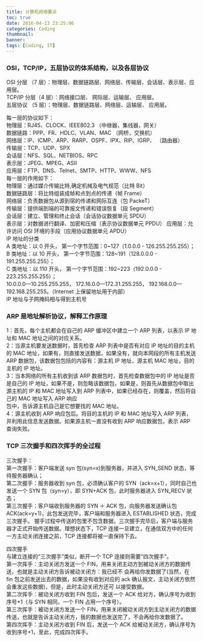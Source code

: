 ```yaml
---
title: 计算机网络要点
toc: true
date: 2016-04-13 23:25:06
categories: Coding
thumbnail:
banner:
tags: [Coding, IT]
---
```


### OSI，TCP/IP，五层协议的体系结构，以及各层协议

OSI 分层 （7 层）：物理层、数据链路层、网络层、传输层、会话层、表示层、应用层。  
TCP/IP 分层（4 层）：网络接口层、 网际层、运输层、 应用层。  
五层协议 （5 层）：物理层、数据链路层、网络层、运输层、 应用层。

<!--more-->

每一层的协议如下：  
物理层：RJ45、CLOCK、IEEE802.3 （中继器，集线器，网关）  
数据链路：PPP、FR、HDLC、VLAN、MAC （网桥，交换机）  
网络层：IP、ICMP、ARP、RARP、OSPF、IPX、RIP、IGRP、 （路由器）  
传输层：TCP、UDP、SPX  
会话层：NFS、SQL、NETBIOS、RPC  
表示层：JPEG、MPEG、ASII  
应用层：FTP、DNS、Telnet、SMTP、HTTP、WWW、NFS  
每一层的作用如下：  
物理层：通过媒介传输比特,确定机械及电气规范（比特 Bit）  
数据链路层：将比特组装成帧和点到点的传递（帧 Frame）  
网络层：负责数据包从源到宿的传递和网际互连（包 PackeT）  
传输层：提供端到端的可靠报文传递和错误恢复（段 Segment）  
会话层：建立、管理和终止会话（会话协议数据单元 SPDU）  
表示层：对数据进行翻译、加密和压缩（表示协议数据单元 PPDU）
应用层：允许访问 OSI 环境的手段（应用协议数据单元 APDU）  
IP 地址的分类  
A 类地址：以 0 开头， 第一个字节范围：0~127（1.0.0.0 - 126.255.255.255）；  
B 类地址：以 10 开头， 第一个字节范围：128~191（128.0.0.0 - 191.255.255.255）；  
C 类地址：以 110 开头， 第一个字节范围：192~223（192.0.0.0 - 223.255.255.255）；  
10.0.0.0—10.255.255.255， 172.16.0.0—172.31.255.255， 192.168.0.0—192.168.255.255。（Internet 上保留地址用于内部）  
IP 地址与子网掩码相与得到主机号

### ARP 是地址解析协议，解释工作原理

1：首先，每个主机都会在自己的 ARP 缓冲区中建立一个 ARP 列表，以表示 IP 地址和 MAC 地址之间的对应关系。  
2：当源主机要发送数据时，首先检查 ARP 列表中是否有对应 IP 地址的目的主机的 MAC 地址，如果有，则直接发送数据，如果没有，就向本网段的所有主机发送 ARP 数据包，该数据包包括的内容有：源主机 IP 地址，源主机 MAC 地址，目的主机的 IP 地址。  
3：当本网络的所有主机收到该 ARP 数据包时，首先检查数据包中的 IP 地址是否是自己的 IP 地址，如果不是，则忽略该数据包，如果是，则首先从数据包中取出源主机的 IP 和 MAC 地址写入到 ARP 列表中，如果已经存在，则覆盖，然后将自己的 MAC 地址写入 ARP 响应  
包中，告诉源主机自己是它想要找的 MAC 地址。  
4：源主机收到 ARP 响应包后。将目的主机的 IP 和 MAC 地址写入 ARP 列表，并利用此信息发送数据。如果源主机一直没有收到 ARP 响应数据包，表示 ARP 查询失败。

### TCP 三次握手和四次挥手的全过程

三次握手：  
第一次握手：客户端发送 syn 包(syn=x)到服务器，并进入 SYN_SEND 状态，等待服务器确认；  
第二次握手：服务器收到 syn 包，必须确认客户的 SYN（ack=x+1），同时自己也发送一个 SYN 包（syn=y），即 SYN+ACK 包，此时服务器进入 SYN_RECV 状态；  
第三次握手：客户端收到服务器的 SYN ＋ ACK 包，向服务器发送确认包 ACK(ack=y+1)，此包发送完毕，客户端和服务器进入 ESTABLISHED 状态，完成三次握手。
握手过程中传送的包里不包含数据，三次握手完毕后，客户端与服务器才正式开始传送数据。理想状态下，TCP 连接一旦建立，在通信双方中的任何一方主动关闭连接之前，TCP 连接都将被一直保持下去。

四次握手  
与建立连接的“三次握手”类似，断开一个 TCP 连接则需要“四次握手”。  
第一次挥手：主动关闭方发送一个 FIN，用来关闭主动方到被动关闭方的数据传送，也就是主动关闭方告诉被动关闭方：我已经不 会再给你发数据了(当然，在 fin 包之前发送出去的数据，如果没有收到对应的 ack 确认报文，主动关闭方依然会重发这些数据)，但是，此时主动关闭方还可 以接受数据。  
第二次挥手：被动关闭方收到 FIN 包后，发送一个 ACK 给对方，确认序号为收到序号+1（与 SYN 相同，一个 FIN 占用一个序号）。  
第三次挥手：被动关闭方发送一个 FIN，用来关闭被动关闭方到主动关闭方的数据传送，也就是告诉主动关闭方，我的数据也发送完了，不会再给你发数据了。  
第四次挥手：主动关闭方收到 FIN 后，发送一个 ACK 给被动关闭方，确认序号为收到序号+1，至此，完成四次挥手。

